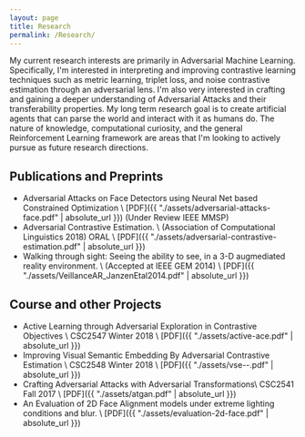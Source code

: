 ```yaml
---
layout: page
title: Research
permalink: /Research/
---
```


My current research interests are primarily in Adversarial Machine Learning.
Specifically, I'm interested in interpreting and improving contrastive learning techniques such as metric
learning, triplet loss, and noise contrastive estimation through an adversarial
lens. I'm also very interested in crafting and gaining a deeper understanding
of Adversarial Attacks and their transferability properties. My long term
research goal is to create artificial agents that can parse the world and
interact with it as humans do. The nature of knowledge, computational
curiosity, and the general Reinforcement Learning framework are areas that I'm
looking to actively pursue as future research directions.

## Publications and Preprints
* Adversarial Attacks on Face Detectors using Neural Net based Constrained Optimization \\
[PDF]({{ "./assets/adversarial-attacks-face.pdf" | absolute_url }})
(Under Review IEEE MMSP)
* Adversarial Contrastive Estimation. \\
(Association of Computational Linguistics 2018) ORAL \\
[PDF]({{ "./assets/adversarial-contrastive-estimation.pdf" | absolute_url }})
* Walking through sight: Seeing the ability to see, in a 3-D augmediated reality environment. \\
(Accepted at IEEE GEM 2014) \\
[PDF]({{ "./assets/VeillanceAR_JanzenEtal2014.pdf" | absolute_url }})


## Course and other Projects
* Active Learning through Adversarial Exploration in Contrastive Objectives \\
CSC2547 Winter 2018 \\
[PDF]({{ "./assets/active-ace.pdf" | absolute_url }})
* Improving Visual Semantic Embedding By Adversarial Contrastive Estimation \\
CSC2548 Winter 2018 \\
[PDF]({{ "./assets/vse--.pdf" | absolute_url }})
* Crafting Adversarial Attacks with Adversarial Transformations\\
CSC2541 Fall 2017 \\
[PDF]({{ "./assets/atgan.pdf" | absolute_url }})
* An Evaluation of 2D Face Alignment models under extreme lighting conditions and blur. \\
[PDF]({{ "./assets/evaluation-2d-face.pdf" | absolute_url }})
